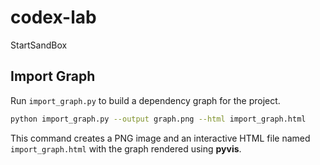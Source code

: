 # codex-lab
StartSandBox

## Import Graph

Run `import_graph.py` to build a dependency graph for the project.

```bash
python import_graph.py --output graph.png --html import_graph.html
```

This command creates a PNG image and an interactive HTML file named
`import_graph.html` with the graph rendered using **pyvis**.
